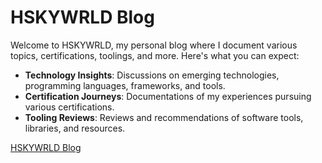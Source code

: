 # HSKYWRLD Blog

Welcome to HSKYWRLD, my personal blog where I document various topics, certifications, toolings, and more. Here's what you can expect:

- **Technology Insights**: Discussions on emerging technologies, programming languages, frameworks, and tools.
- **Certification Journeys**: Documentations of my experiences pursuing various certifications.
- **Tooling Reviews**: Reviews and recommendations of software tools, libraries, and resources.

[HSKYWRLD Blog](https://hskysec.github.io/HSKYWRLD/)
